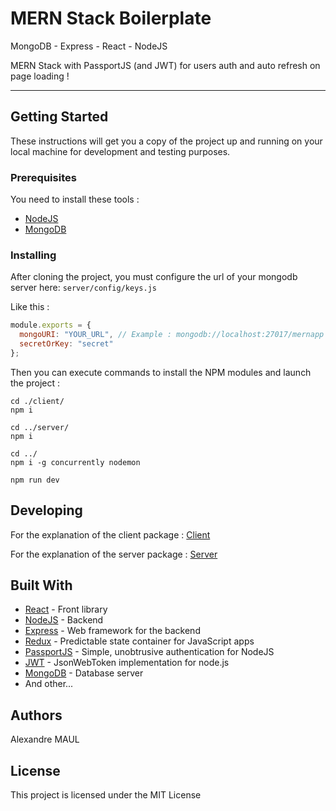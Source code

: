 # MERN Stack Boilerplate
MongoDB - Express - React - NodeJS

MERN Stack with PassportJS (and JWT) for users auth and auto refresh on page loading !
___
## Getting Started
These instructions will get you a copy of the project up and running on your local machine for development and testing purposes.
### Prerequisites
You need to install these tools :
* [NodeJS](https://nodejs.org)
* [MongoDB](https://www.mongodb.com)
### Installing
After cloning the project, you must configure the url of your mongodb server here: `server/config/keys.js`

Like this :
```javascript
module.exports = {
  mongoURI: "YOUR_URL", // Example : mongodb://localhost:27017/mernapp
  secretOrKey: "secret"
};
```
Then you can execute commands to install the NPM modules and launch the project :
```
cd ./client/
npm i

cd ../server/
npm i

cd ../
npm i -g concurrently nodemon

npm run dev
```
## Developing
For the explanation of the client package : [Client](./client/README.md)

For the explanation of the server package : [Server](./server/README.md)
## Built With
* [React](https://github.com/facebook/react) - Front library
* [NodeJS](https://nodejs.org) - Backend
* [Express](https://github.com/expressjs/express) - Web framework for the backend
* [Redux](https://github.com/reduxjs/redux) - Predictable state container for JavaScript apps
* [PassportJS](https://github.com/jaredhanson/passport) - Simple, unobtrusive authentication for NodeJS
* [JWT](https://github.com/auth0/node-jsonwebtoken) - JsonWebToken implementation for node.js
* [MongoDB](https://www.mongodb.com) - Database server
* And other...
## Authors
Alexandre MAUL
## License
This project is licensed under the MIT License